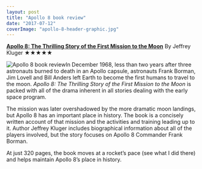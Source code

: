 ```yaml
---
layout: post
title: "Apollo 8 book review"
date: "2017-07-12"
coverImage: "apollo-8-header-graphic.jpg"
---
```


[**Apollo 8: The Thrilling Story of the First Mission to the Moon**](http://amzn.to/2tNlIMf) By Jeffrey Kluger ★★★★★

![Apollo 8 book review](images/3118iiA0XKL._SX329_BO1204203200_-199x300.jpg)In December 1968, less than two years after three astronauts burned to death in an Apollo capsule, astronauts Frank Borman, Jim Lovell and Bill Anders left Earth to become the first humans to travel to the moon. _Apollo 8: The Thrilling Story of the First Mission to the Moon_ is packed with all of the drama inherent in all stories dealing with the early space program.

The mission was later overshadowed by the more dramatic moon landings, but Apollo 8 has an important place in history. The book is a concisely written account of that mission and the activities and training leading up to it. Author Jeffrey Kluger includes biographical information about all of the players involved, but the story focuses on Apollo 8 Commander Frank Borman.

At just 320 pages, the book moves at a rocket’s pace (see what I did there) and helps maintain Apollo 8’s place in history.
